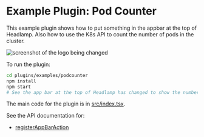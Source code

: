 # Example Plugin: Pod Counter

This example plugin shows how to put something in the appbar at the top of Headlamp. Also how to
use the K8s API to count the number of pods in the cluster.

![screenshot of the logo being changed](../../../docs/development/plugins/images/podcounter_screenshot.png)

To run the plugin:

```bash
cd plugins/examples/podcounter
npm install
npm start
# See the app bar at the top of Headlamp has changed to show the number of Pods.
```

The main code for the plugin is in [src/index.tsx](src/index.tsx).

See the API documentation for:

- [registerAppBarAction](https://headlamp.dev/docs/latest/development/api/classes/plugin_registry.registry/#registerappbaraction)
